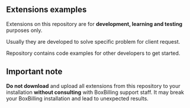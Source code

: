 Extensions examples
------------

Extensions on this repository are for **development, learning and testing**
purposes only.

Usually they are developed to solve specific problem for client request.

Repository contains code examples for other developers to get started.

Important note
------------

**Do not download** and upload all extensions from this repository to your installation **without
consulting** with BoxBilling support staff.
It may break your BoxBilling installation and lead to unexpected results.

